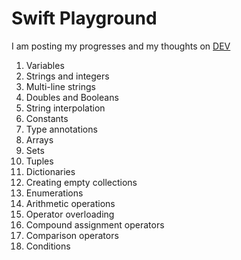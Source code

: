 # Swift Playground

I am posting my progresses and my thoughts on [DEV](https://dev.to/rossanodan)

1. Variables
2. Strings and integers
3. Multi-line strings
4. Doubles and Booleans
5. String interpolation
6. Constants
7. Type annotations
8. Arrays
9. Sets
10. Tuples
11. Dictionaries
12. Creating empty collections
13. Enumerations
14. Arithmetic operations
15. Operator overloading
16. Compound assignment operators
17. Comparison operators
18. Conditions
